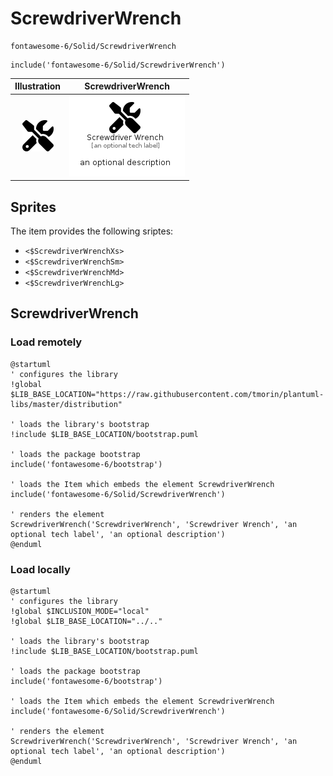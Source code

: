 # ScrewdriverWrench


```text
fontawesome-6/Solid/ScrewdriverWrench
```

```text
include('fontawesome-6/Solid/ScrewdriverWrench')
```



| Illustration | ScrewdriverWrench |
| :---: | :---: |
| ![illustration for Illustration](../../fontawesome-6/Solid/ScrewdriverWrench.png) | ![illustration for ScrewdriverWrench](../../fontawesome-6/Solid/ScrewdriverWrench.Local.png) |



## Sprites
The item provides the following sriptes:

- `<$ScrewdriverWrenchXs>`
- `<$ScrewdriverWrenchSm>`
- `<$ScrewdriverWrenchMd>`
- `<$ScrewdriverWrenchLg>`





## ScrewdriverWrench

### Load remotely
```plantuml
@startuml
' configures the library
!global $LIB_BASE_LOCATION="https://raw.githubusercontent.com/tmorin/plantuml-libs/master/distribution"

' loads the library's bootstrap
!include $LIB_BASE_LOCATION/bootstrap.puml

' loads the package bootstrap
include('fontawesome-6/bootstrap')

' loads the Item which embeds the element ScrewdriverWrench
include('fontawesome-6/Solid/ScrewdriverWrench')

' renders the element
ScrewdriverWrench('ScrewdriverWrench', 'Screwdriver Wrench', 'an optional tech label', 'an optional description')
@enduml
```

### Load locally
```plantuml
@startuml
' configures the library
!global $INCLUSION_MODE="local"
!global $LIB_BASE_LOCATION="../.."

' loads the library's bootstrap
!include $LIB_BASE_LOCATION/bootstrap.puml

' loads the package bootstrap
include('fontawesome-6/bootstrap')

' loads the Item which embeds the element ScrewdriverWrench
include('fontawesome-6/Solid/ScrewdriverWrench')

' renders the element
ScrewdriverWrench('ScrewdriverWrench', 'Screwdriver Wrench', 'an optional tech label', 'an optional description')
@enduml
```

